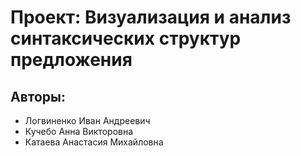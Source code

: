 # Проект: Визуализация и анализ синтаксических структур предложения

## Авторы:  
- Логвиненко Иван Андреевич  
- Кучебо Анна Викторовна  
- Катаева Анастасия Михайловна
